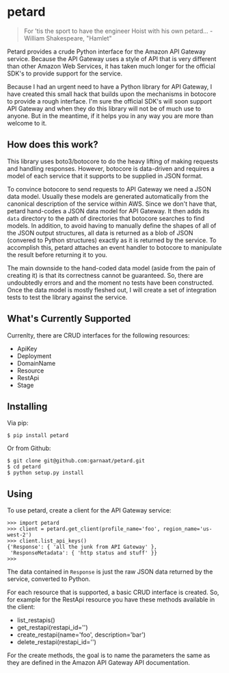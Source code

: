 # petard

> For ’tis the sport to have the engineer Hoist with his own petard...
>     - William Shakespeare, "Hamlet"

Petard provides a crude Python interface for the Amazon API Gateway service.
Because the API Gateway uses a style of API that is very different than other
Amazon Web Services, it has taken much longer for the official SDK's to provide
support for the service.

Because I had an urgent need to have a Python library for API Gateway, I have
created this small hack that builds upon the mechanisms in botocore to provide
a rough interface.  I'm sure the official SDK's will soon support API Gateway
and when they do this library will not be of much use to anyone.  But in the
meantime, if it helps you in any way you are more than welcome to it.

## How does this work?

This library uses boto3/botocore to do the heavy lifting of making requests and
handling responses.  However, botocore is data-driven and requires a model of
each service that it supports to be supplied in JSON format.

To convince botocore to send requests to API Gateway we need a JSON data
model.  Usually these models are generated automatically from the canonical
description of the service within AWS.  Since we don't have that, petard
hand-codes a JSON data model for API Gateway.  It then adds its `data`
directory to the path of directories that botocore searches to find models.  In
addition, to avoid having to manually define the shapes of all of the JSON
output structures, all data is returned as a blob of JSON (convered to Python
structures) exactly as it is returned by the service.  To accomplish this,
petard attaches an event handler to botocore to manipulate the result before
returning it to you.

The main downside to the hand-coded data model (aside from the pain of creating
it) is that its correctness cannot be guaranteed.  So, there are undoubtedly
errors and and the moment no tests have been constructed.  Once the data model
is mostly fleshed out, I will create a set of integration tests to test the
library against the service.

## What's Currently Supported

Currenlty, there are CRUD interfaces for the following resources:

* ApiKey
* Deployment
* DomainName
* Resource
* RestApi
* Stage

## Installing

Via pip:

```
$ pip install petard
```

Or from Github:

```
$ git clone git@github.com:garnaat/petard.git
$ cd petard
$ python setup.py install
```

## Using

To use petard, create a client for the API Gateway service:

```
>>> import petard
>>> client = petard.get_client(profile_name='foo', region_name='us-west-2')
>>> client.list_api_keys()
{'Response': { 'all the junk from API Gateway' },
 'ResponseMetadata': { 'http status and stuff' }}
>>>
```

The data contained in `Response` is just the raw JSON data returned by the
service, converted to Python.

For each resource that is supported, a basic CRUD interface is created.  So,
for example for the RestApi resource you have these methods available in the
client: 

* list_restapis()
* get_restapi(restapi_id='<a restapi id>')
* create_restapi(name='foo', description='bar')
* delete_restapi(restapi_id='<a restapi_id>')

For the create methods, the goal is to name the parameters the same as they are
defined in the Amazon API Gateway API documentation.
